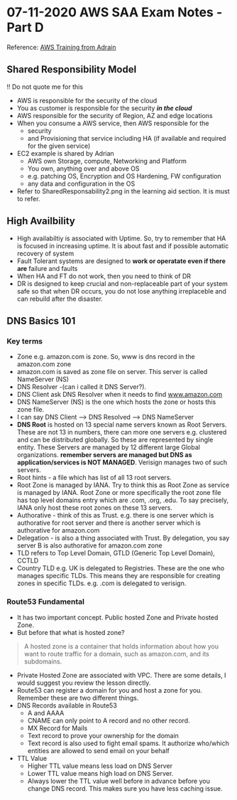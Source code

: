 # 07-11-2020 AWS SAA Exam Notes -Part D

Reference: [AWS Training from Adrain](https://learn.cantrill.io/)

## Shared Responsibility Model

:bangbang: Do not quote me for this

* AWS is responsible for the security of the cloud
* You as customer is responsible for the security ***in the cloud***
* AWS responsible for the security of Region, AZ and edge locations
* When you consume a AWS service, then AWS responsible for the
  * security
  * and Provisioning that service including HA (if available and required for the given service)
* EC2 example is shared by Adrian
  * AWS own Storage, compute, Networking and Platform
  * You own, anything over and above OS 
  * e.g. patching OS, Encryption and OS Hardening, FW configuration
  * any data and configuration in the OS
* Refer to SharedResponsability2.png in the learning aid section. It is must to refer.

## High Availbility

* High availabiltiy is associated with Uptime. So, try to remember that HA is focused in increasing uptime. It is about fast and if possible automatic recovery of system
* Fault Tolerant systems are designed to **work or operatate even if there are** failure and faults
* When HA and FT do not work, then you need to think of DR
* DR is designed to keep crucial and non-replaceable part of your system safe so that when DR occurs, you do not lose anything irreplaceble and can rebuild after the disaster.

## DNS Basics 101

### Key terms
  
* Zone e.g. amazon.com is zone. So, www is dns record in the amazon.com zone
* amazon.com is saved as zone file on server. This server is called NameServer (NS)
* DNS Resolver -(can i called it DNS Server?).
* DNS Client ask DNS Resolver when it needs to find www.amazon.com
* DNS NameServer (NS) is the one which hosts the zone or hosts this zone file.
* I can say DNS Client --> DNS Resolved --> DNS NameServer
* **DNS Root** is hosted on 13 special name servers known as Root Servers. These are not 13 in numbers, there can more one servers e.g. clustered and can be distributed globally. So these are represented by single entity. These Servers are managed by 12 different large Global organizations. **remember servers are managed but DNS as application/services is NOT MANAGED**. Verisign manages two of such servers.
* Root hints - a file which has list of all 13 root servers.
* Root Zone is managed by IANA. Try to think this as Root Zone as service is managed by IANA. Root Zone or more specifically the root zone file has top level domains entry which are .com, .org, .edu. To say precisely, IANA only host these root zones on these 13 servers.
* Authorative - think of this as Trust. e.g. there is one server which is authorative for root server and there is another server which is authorative for amazon.com
* Delegation - is also a thing associated with Trust. By delegation, you say server B is also authorative for amazon.com zone
* TLD refers to Top Level Domain, GTLD (Generic Top Level Domain), CCTLD
* Country TLD e.g. UK is delegated to Registries. These are the one who manages specific TLDs. This means they are responsible for creating zones in specific TLDs. e.g. .com is delegated to verisign.

### Route53 Fundamental


* It has two important concept. Public hosted Zone and Private hosted Zone. 
* But before that what is hosted zone?
  
> A hosted zone is a container that holds information about how you want to route traffic for a domain, such as amazon.com, and its subdomains.

* Private Hosted Zone are associated with VPC. There are some details, I would suggest you review the lesson directly.
* Route53 can register a domain for you and host a zone for you. Remember these are two different things.
* DNS Records available in Route53
  * A and AAAA 
  * CNAME can only point to A record and no other record.
  * MX Record for Mails
  * Text record to prove your ownership for the domain
  * Text record is also used to fight email spams. It authorize who/which entities are allowed to send email on your behalf
* TTL Value
  * Higher TTL value means less load on DNS Server
  * Lower TTL value means high load on DNS Server.
  * Always lower the TTL value well before in advance before you change DNS record. This makes sure you have less caching issue.